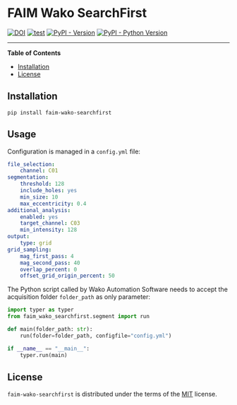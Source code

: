<!--
SPDX-FileCopyrightText: 2023 Friedrich Miescher Institute for Biomedical Research (FMI), Basel (Switzerland)

SPDX-License-Identifier: MIT
-->

# FAIM Wako SearchFirst



[![DOI](https://zenodo.org/badge/571745733.svg)](https://zenodo.org/badge/latestdoi/571745733)
[![test](https://github.com/fmi-faim/faim-wako-searchfirst/actions/workflows/test.yml/badge.svg)](https://github.com/fmi-faim/faim-wako-searchfirst/actions/workflows/test.yml)
[![PyPI - Version](https://img.shields.io/pypi/v/faim-wako-searchfirst.svg)](https://pypi.org/project/faim-wako-searchfirst)
[![PyPI - Python Version](https://img.shields.io/pypi/pyversions/faim-wako-searchfirst.svg)](https://pypi.org/project/faim-wako-searchfirst)

-----

**Table of Contents**

- [Installation](#installation)
- [License](#license)

## Installation

```console
pip install faim-wako-searchfirst
```

## Usage

Configuration is managed in a `config.yml` file:

```yaml
file_selection:
    channel: C01
segmentation:
    threshold: 128
    include_holes: yes
    min_size: 10
    max_eccentricity: 0.4
additional_analysis:
    enabled: yes
    target_channel: C03
    min_intensity: 128
output:
    type: grid
grid_sampling:
    mag_first_pass: 4
    mag_second_pass: 40
    overlap_percent: 0
    offset_grid_origin_percent: 50
```

The Python script called by Wako Automation Software needs to accept the acquisition folder `folder_path` as only parameter:

```python
import typer as typer
from faim_wako_searchfirst.segment import run

def main(folder_path: str):
    run(folder=folder_path, configfile="config.yml")

if __name__ == "__main__":
    typer.run(main)
```

## License

`faim-wako-searchfirst` is distributed under the terms of the [MIT](https://spdx.org/licenses/MIT.html) license.

